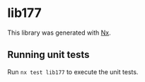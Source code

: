 # lib177

This library was generated with [Nx](https://nx.dev).

## Running unit tests

Run `nx test lib177` to execute the unit tests.
